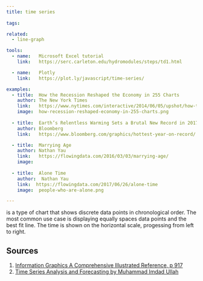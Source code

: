 ```yaml
---
title: time series
  
tags:

related:
  - line-graph

tools:
  - name:   Microsoft Excel tutorial
    link:   https://serc.carleton.edu/hydromodules/steps/td1.html

  - name:   Plotly
    link:   https://plot.ly/javascript/time-series/

examples:
  - title:  How the Recession Reshaped the Economy in 255 Charts
    author: The New York Times
    link:   https://www.nytimes.com/interactive/2014/06/05/upshot/how-the-recession-reshaped-the-economy-in-255-charts.html
    image:  how-recession-reshaped-economy-in-255-charts.png
    
  - title:  Earth’s Relentless Warming Sets a Brutal New Record in 2017
    author: Bloomberg
    link:   https://www.bloomberg.com/graphics/hottest-year-on-record/

  - title:  Marrying Age
    author: Nathan Yau
    link:   https://flowingdata.com/2016/03/03/marrying-age/
    image:  
    
  - title:  Alone Time
    author:  Nathan Yau
    link:  https://flowingdata.com/2017/06/26/alone-time
    image:  people-who-are-alone.png

---
```


is a type of chart that shows discrete data points in chronological order. The most common use case is displaying equally spaces data points and the best fit line. The time is shown on the horizontal scale, progessing from left to right.

<!--more-->

## Sources
1. [Information Graphics A Comprehensive Illustrated Reference, p 917](https://books.google.com/books?id=LT1RXREvkGIC&printsec=frontcover&source=gbs_ViewAPI&redir_esc=y#v=onepage&q&f=false)
2. [Time Series Analysis and Forecasting by Muhammad Imdad Ullah](http://itfeature.com/time-series-analysis-and-forecasting/time-series-analysis-forecasting)
